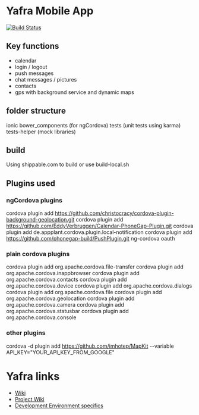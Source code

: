 Yafra Mobile App
================

[![Build Status](https://api.shippable.com/projects/54c802e15ab6cc135289f882/badge?branchName=master)](https://app.shippable.com/projects/54c802e15ab6cc135289f882/builds/latest)

## Key functions
 * calendar
 * login / logout
 * push messages
 * chat messages / pictures
 * contacts
 * gps with background service and dynamic maps

## folder structure
ionic
bower_components (for ngCordova)
tests (unit tests using karma)
tests-helper (mock libraries)

## build
Using shippable.com to build or use build-local.sh

## Plugins used
### ngCordova plugins
cordova plugin add https://github.com/christocracy/cordova-plugin-background-geolocation.git
cordova plugin add https://github.com/EddyVerbruggen/Calendar-PhoneGap-Plugin.git
cordova plugin add de.appplant.cordova.plugin.local-notification
cordova plugin add https://github.com/phonegap-build/PushPlugin.git
ng-cordova oauth

### plain cordova plugins
cordova plugin add org.apache.cordova.file-transfer
cordova plugin add org.apache.cordova.inappbrowser
cordova plugin add org.apache.cordova.contacts
cordova plugin add org.apache.cordova.device
cordova plugin add org.apache.cordova.dialogs
cordova plugin add org.apache.cordova.file
cordova plugin add org.apache.cordova.geolocation
cordova plugin add org.apache.cordova.camera
cordova plugin add org.apache.cordova.statusbar
cordova plugin add org.apache.cordova.console

### other plugins
cordova -d plugin add https://github.com/imhotep/MapKit --variable API_KEY="YOUR_API_KEY_FROM_GOOGLE"

# Yafra links
* [Wiki](https://github.com/yafraorg/yafra/wiki)
* [Project Wiki](https://github.com/yafraorg/yafra/wiki/Mobile)
* [Development Environment specifics](https://github.com/yafraorg/yafra/wiki/DevMobile)
